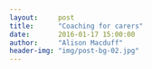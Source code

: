 ```yaml
---
layout:     post
title:      "Coaching for carers"
date:       2016-01-17 15:00:00
author:     "Alison Macduff"
header-img: "img/post-bg-02.jpg"
---
```

